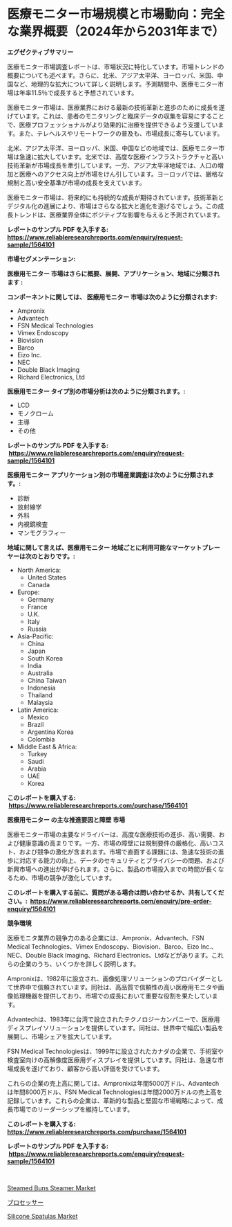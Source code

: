 <p><h1>医療モニター市場規模と市場動向：完全な業界概要（2024年から2031年まで）</h1></p><p><strong>エグゼクティブサマリー</strong></p>
<p><p>医療モニター市場調査レポートは、市場状況に特化しています。市場トレンドの概要についても述べます。さらに、北米、アジア太平洋、ヨーロッパ、米国、中国など、地理的な拡大について詳しく説明します。予測期間中、医療モニター市場は年率11.5％で成長すると予想されています。</p><p>医療モニター市場は、医療業界における最新の技術革新と進歩のために成長を遂げています。これは、患者のモニタリングと臨床データの収集を容易にすることで、医療プロフェッショナルがより効果的に治療を提供できるよう支援しています。また、テレヘルスやリモートワークの普及も、市場成長に寄与しています。</p><p>北米、アジア太平洋、ヨーロッパ、米国、中国などの地域では、医療モニター市場は急速に拡大しています。北米では、高度な医療インフラストラクチャと高い技術革新が市場成長を牽引しています。一方、アジア太平洋地域では、人口の増加と医療へのアクセス向上が市場をけん引しています。ヨーロッパでは、厳格な規制と高い安全基準が市場の成長を支えています。</p><p>医療モニター市場は、将来的にも持続的な成長が期待されています。技術革新とデジタル化の進展により、市場はさらなる拡大と進化を遂げるでしょう。この成長トレンドは、医療業界全体にポジティブな影響を与えると予測されています。</p></p>
<p><strong>レポートのサンプル PDF を入手する: <a href="https://www.reliableresearchreports.com/enquiry/request-sample/1564101">https://www.reliableresearchreports.com/enquiry/request-sample/1564101</a></strong></p>
<p><strong>市場セグメンテーション:</strong></p>
<p><strong> 医療用モニター 市場はさらに概要、展開、アプリケーション、地域に分類されます :</strong></p>
<p><strong>コンポーネントに関しては、 医療用モニター 市場は次のように分類されます: &nbsp;</strong></p>
<p><ul><li>Ampronix</li><li>Advantech</li><li>FSN Medical Technologies</li><li>Vimex Endoscopy</li><li>Biovision</li><li>Barco</li><li>Eizo Inc.</li><li>NEC</li><li>Double Black Imaging</li><li>Richard Electronics, Ltd</li></ul></p>
<p><strong> 医療用モニター タイプ別の市場分析は次のように分類されます。:</strong></p>
<p><ul><li>LCD</li><li>モノクローム</li><li>主導</li><li>その他</li></ul></p>
<p><strong>レポートのサンプル PDF を入手する: &nbsp;<a href="https://www.reliableresearchreports.com/enquiry/request-sample/1564101">https://www.reliableresearchreports.com/enquiry/request-sample/1564101</a></strong></p>
<p><strong> 医療用モニター アプリケーション別の市場産業調査は次のように分類されます。:</strong></p>
<p><ul><li>診断</li><li>放射線学</li><li>外科</li><li>内視鏡検査</li><li>マンモグラフィー</li></ul></p>
<p><strong>地域に関して言えば、医療用モニター 地域ごとに利用可能なマーケットプレーヤーは次のとおりです。:</strong></p>
<p><ul>
    <li>
        North America:
        <ul>
            <li>United States</li>
            <li>Canada</li>
        </ul>
    </li>
    <li>
        Europe:
        <ul>
            <li>Germany</li>
            <li>France</li>
            <li>U.K.</li>
            <li>Italy</li>
            <li>Russia</li>
        </ul>
    </li>
    <li>
        Asia-Pacific:
        <ul>
            <li>China</li>
            <li>Japan</li>
            <li>South Korea</li>
            <li>India</li>
            <li>Australia</li>
            <li>China Taiwan</li>
            <li>Indonesia</li>
            <li>Thailand</li>
            <li>Malaysia</li>
        </ul>
    </li>
    <li>
        Latin America:
        <ul>
            <li>Mexico</li>
            <li>Brazil</li>
            <li>Argentina Korea</li>
            <li>Colombia</li>
        </ul>
    </li>
    <li>
        Middle East & Africa:
        <ul>
            <li>Turkey</li>
            <li>Saudi</li>
            <li>Arabia</li>
            <li>UAE</li>
            <li>Korea</li>
        </ul>
    </li>
    </ul></p>
<p><strong>このレポートを購入する: &nbsp;<a href="https://www.reliableresearchreports.com/purchase/1564101">https://www.reliableresearchreports.com/purchase/1564101</a></strong></p>
<p><strong>医療用モニター の主な推進要因と障壁 市場</strong></p>
<p><p>医療モニター市場の主要なドライバーは、高度な医療技術の進歩、高い需要、および健康意識の高まりです。一方、市場の障壁には規制要件の厳格化、高いコスト、および競争の激化が含まれます。市場で直面する課題には、急速な技術の進歩に対応する能力の向上、データのセキュリティとプライバシーの問題、および新興市場への進出が挙げられます。さらに、製品の市場投入までの時間が長くなるため、市場の競争が激化しています。</p></p>
<p><strong>このレポートを購入する前に、質問がある場合は問い合わせるか、共有してください。:&nbsp; <a href="https://www.reliableresearchreports.com/enquiry/pre-order-enquiry/1564101">https://www.reliableresearchreports.com/enquiry/pre-order-enquiry/1564101</a></strong></p>
<p><strong>競争環境</strong></p>
<p><p>医療モニタ業界の競争力のある企業には、Ampronix、Advantech、FSN Medical Technologies、Vimex Endoscopy、Biovision、Barco、Eizo Inc.、NEC、Double Black Imaging、Richard Electronics、Ltdなどがあります。これらの企業のうち、いくつかを詳しく説明します。</p><p>Ampronixは、1982年に設立され、画像処理ソリューションのプロバイダーとして世界中で信頼されています。同社は、高品質で信頼性の高い医療用モニタや画像処理機器を提供しており、市場での成長において重要な役割を果たしています。</p><p>Advantechは、1983年に台湾で設立されたテクノロジーカンパニーで、医療用ディスプレイソリューションを提供しています。同社は、世界中で幅広い製品を展開し、市場シェアを拡大しています。</p><p>FSN Medical Technologiesは、1999年に設立されたカナダの企業で、手術室や検査室向けの高解像度医療用ディスプレイを提供しています。同社は、急速な市場成長を遂げており、顧客から高い評価を受けています。</p><p>これらの企業の売上高に関しては、Ampronixは年間5000万ドル、Advantechは年間8000万ドル、FSN Medical Technologiesは年間2000万ドルの売上高を記録しています。これらの企業は、革新的な製品と堅固な市場戦略によって、成長市場でのリーダーシップを維持しています。</p></p>
<p><strong>このレポートを購入する: &nbsp; <a href="https://www.reliableresearchreports.com/purchase/1564101">https://www.reliableresearchreports.com/purchase/1564101</a></strong></p>
<p><strong>レポートのサンプル PDF を入手する: &nbsp;<a href="https://www.reliableresearchreports.com/enquiry/request-sample/1564101">https://www.reliableresearchreports.com/enquiry/request-sample/1564101</a></strong><strong></strong></p>
<p>&nbsp;</p>
<p><p><a href="https://github.com/jerrycopelandthomaswsqd8q/Market-Research-Report-List-1/blob/main/steamed-buns-steamer-market.md">Steamed Buns Steamer Market</a></p><p><a href="https://github.com/Sophiaard2003/Market-Research-Report-List-1/blob/main/60150006298.md">プロセッサー</a></p><p><a href="https://github.com/brenzgnarento/Market-Research-Report-List-1/blob/main/silicone-spatulas-market.md">Silicone Spatulas Market</a></p></p>